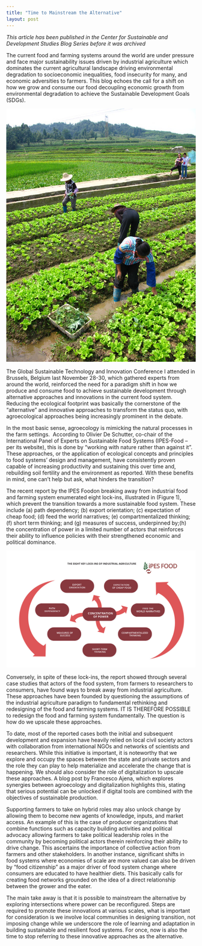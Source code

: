 ```yaml
---
title: "Time to Mainstream the Alternative"
layout: post
---
```


*This article has been published in the Center for Sustainable and Development Studies Blog Series before it was archived* 

The current food and farming systems around the world are under pressure and face major sustainability issues driven by industrial agriculture which dominates the current agricultural landscape driving environmental degradation to socioeconomic inequalities, food insecurity for many, and economic adversities to farmers. This blog echoes the call for a shift on how we grow and consume our food decoupling economic growth from environmental degradation to achieve the Sustainable Development Goals (SDGs). 

![flickr_sustainableagriculture.jpeg](/assets/images/flickr_sustainableagriculture.jpeg)

The Global Sustainable Technology and Innovation Conference I attended in Brussels, Belgium last November 28-30, which gathered experts from around the world, reinforced the need for a paradigm shift in how we produce and consume food to achieve sustainable development through alternative approaches and innovations in the current food system. Reducing the ecological footprint was basically the cornerstone of the “alternative” and innovative approaches to transform the status quo, with agroecological approaches being increasingly prominent in the debate. 

In the most basic sense, agroecology is mimicking the natural processes in the farm settings.  According to Olivier De Schutter, co-chair of the International Panel of Experts on Sustainable Food Systems (IPES-Food – per its website), this is done by “working with nature rather than against it”. These approaches, or the application of ecological concepts and principles to food systems’ design and management, have consistently proven capable of increasing productivity and sustaining this over time and, rebuilding soil fertility and the environment as reported. With these benefits in mind, one can’t help but ask, what hinders the transition?

The recent report by the IPES Foodon breaking away from industrial food and farming system enumerated eight lock-ins, illustrated in (Figure 1), which prevent the transition towards a more sustainable food system. These include (a) path dependency; (b) export orientation; (c) expectation of cheap food; (d) feed the world narratives; (e) compartmentalized thinking; (f) short term thinking; and (g) measures of success, underpinned by;(h) the concentration of power in a limited number of actors that reinforces their ability to influence policies with their strengthened economic and political dominance.

![ipesfood_8lockins.jpeg](/assets/images/ipesfood_8lockins.jpeg)

Conversely, in spite of these lock-ins, the report showed through several case studies that actors of the food system, from farmers to researchers to consumers, have found ways to break away from industrial agriculture. These approaches have been founded by questioning the assumptions of the industrial agriculture paradigm to fundamental rethinking and redesigning of the food and farming systems. IT IS THEREFORE POSSIBLE to redesign the food and farming system fundamentally. The question is how do we upscale these approaches. 

To date, most of the reported cases both the initial and subsequent development and expansion have heavily relied on local civil society actors with collaboration from international NGOs and networks of scientists and researchers. While this initiative is important, it is noteworthy that we explore and occupy the spaces between the state and private sectors and the role they can play to help materialize and accelerate the change that is happening. We should also consider the role of digitalization to upscale these approaches. A blog post by Francesco Ajena, which explores synergies between agroecology and digitalization highlights this, stating that serious potential can be unlocked if digital tools are combined with the objectives of sustainable production.

Supporting farmers to take on hybrid roles may also unlock change by allowing them to become new agents of knowledge, inputs, and market access. An example of this is the case of producer organizations that combine functions such as capacity building activities and political advocacy allowing farmers to take political leadership roles in the community by becoming political actors therein reinforcing their ability to drive change. This ascertains the importance of collective action from farmers and other stakeholders. In another instance, significant shifts in food systems where economies of scale are more valued can also be driven by “food citizenship” as a major driver of food system change where consumers are educated to have healthier diets. This basically calls for creating food networks grounded on the idea of a direct relationship between the grower and the eater. 

The main take away is that it is possible to mainstream the alternative by exploring intersections where power can be reconfigured. Steps are required to promote these innovations at various scales, what is important for consideration is we involve local communities in designing transition, not imposing change while we underscore the role of learning and adaptation in building sustainable and resilient food systems. For once, now is also the time to stop referring to these innovative approaches as the alternative. 
